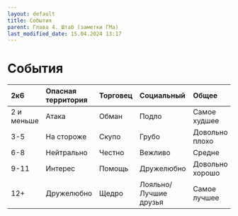 ```yaml
---
layout: default
title: События
parent: Глава 4. Штаб (заметки ГМа)
last_modified_date: 15.04.2024 13:17
---
```


# События


| 2к6        | Опасная территория | Торговец | Социальный            | Общее           |
|:-----------|:-------------------|:---------|:----------------------|:----------------|
| 2 и меньше | Атака              | Обман    | Подло                 | Самое худшее    |
| 3-5        | На стороже         | Скупо    | Грубо                 | Довольно плохо  |
| 6-8        | Нейтрально         | Честно   | Вежливо               | Средне          |
| 9-11       | Интерес            | Помощь   | Дружелюбно            | Довольно хорошо |
| 12+        | Дружелюбно         | Щедро    | Лояльно/Лучшие друзья | Самое лучшее    |

